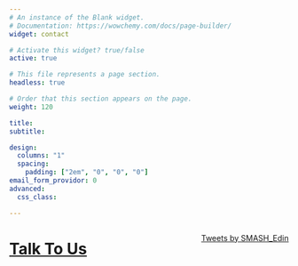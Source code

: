 ```yaml
---
# An instance of the Blank widget.
# Documentation: https://wowchemy.com/docs/page-builder/
widget: contact

# Activate this widget? true/false
active: true

# This file represents a page section.
headless: true

# Order that this section appears on the page.
weight: 120

title: 
subtitle:

design:
  columns: "1"
  spacing:
    padding: ["2em", "0", "0", "0"]
email_form_providor: 0 
advanced:
  css_class: 

---
```

<p style="float:right"><a class="twitter-timeline" data-width="800" data-height="400" data-chrome="noborders" href="https://twitter.com/SMASH_Edin?ref_src=twsrc%5Etfw">Tweets by SMASH_Edin</a> <script async src="https://platform.twitter.com/widgets.js" charset="utf-8"></script></p>

<h1 align="left"><a href="/contact">Talk To Us <i class="fas fa-chevron-right"> </a></i></h2>
